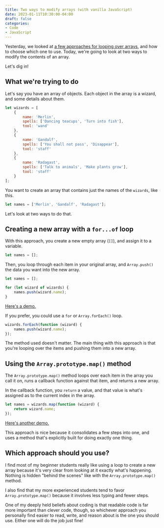 ```yaml
---
title: Two ways to modify arrays (with vanilla JavaScript)
date: 2023-01-11T10:30:00-04:00
draft: false
categories:
- Code
- JavaScript
---
```


Yesterday, we looked at [a few approaches for looping over arrays](/how-should-you-loop-over-arrays-and-nodelists-with-javascript/), and how to choose which one to use. Today, we're going to look at two ways to modify the contents of an array.

Let's dig in!

## What we're trying to do

Let's say you have an array of objects. Each object in the array is a wizard, and some details about them.

```js
let wizards = [
	{
		name: 'Merlin',
		spells: ['Dancing teacups', 'Turn into fish'],
		tool: 'wand'
	},
	{
		name: 'Gandalf',
		spells: ['You shall not pass', 'Disappear'],
		tool: 'staff'
	},
	{
		name: 'Radagast',
		spells: ['Talk to animals', 'Make plants grow'],
		tool: 'staff'
	}
];
```

You want to create an array that contains just the names of the `wizards`, like this.

```js
let names = ['Merlin', 'Gandalf', 'Radagast'];
```

Let's look at two ways to do that.

## Creating a new array with a `for...of` loop

With this approach, you create a new empty array (`[]`), and assign it to a variable.

```js
let names = [];
```

Then, you loop through each item in your original array, and `Array.push()` the data you want into the new array.

```js
let names = [];

for (let wizard of wizards) {
	names.push(wizard.name);
}
```

[Here's a demo.](https://codepen.io/cferdinandi/pen/PoBmbVv?editors=0011)

If you prefer, you could use a `for` or `Array.forEach()` loop.

```js
wizards.forEach(function (wizard) {
	names.push(wizard.name);
});
```

The method used doesn't matter. The main thing with this approach is that you're looping over the items and pushing them into a new array.

## Using the `Array.prototype.map()` method

The `Array.prototype.map()` method loops over each item in the array you call it on, runs a callback function against that item, and returns a new array.

In the callback function, you `return` a value, and that value is what's assigned as to the current index in the array.

```js
let names = wizards.map(function (wizard) {
	return wizard.name;
});
```

[Here's another demo.](https://codepen.io/cferdinandi/pen/bGjWBJG?editors=0011)

This approach is nice because it consolidates a few steps into one, and uses a method that's explicitly built for doing exactly one thing.

## Which approach should you use?

I find most of my beginner students really like using a loop to create a new array because it's very clear from looking at it exactly what's happening. Nothing is hidden "behind the scenes" like with the `Array.prototype.map()` method.

I also find that my more experienced students tend to favor `Array.prototype.map()` because it involves less typing and fewer steps.

One of my deeply held beliefs about coding is that readable code is far more important than clever code, though, so whichever approach you personally find easier to read, write, and reason about is the one you should use. Either one will do the job just fine!